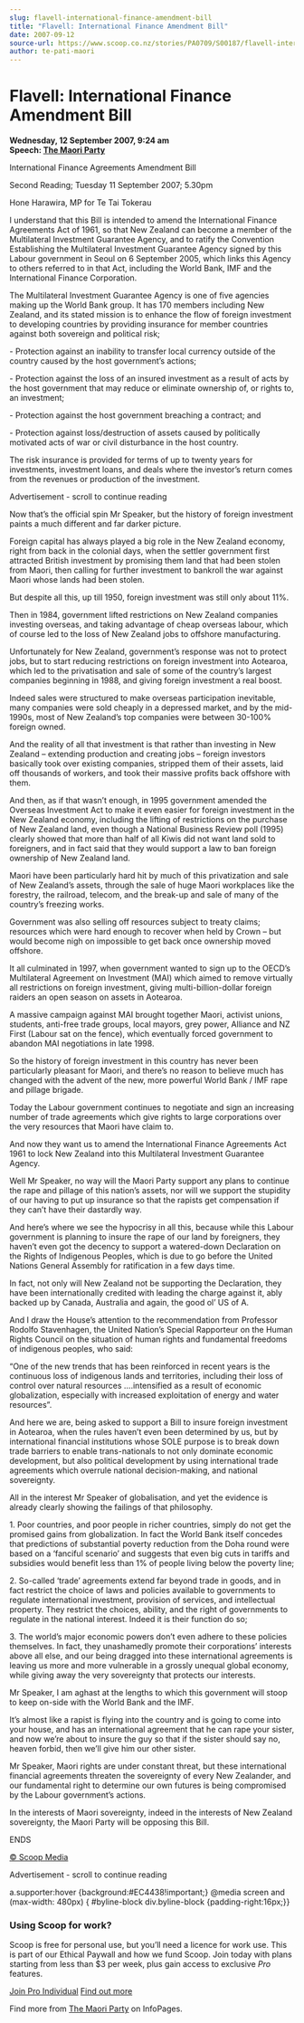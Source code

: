 ```yaml
---
slug: flavell-international-finance-amendment-bill
title: "Flavell: International Finance Amendment Bill"
date: 2007-09-12
source-url: https://www.scoop.co.nz/stories/PA0709/S00187/flavell-international-finance-amendment-bill.htm
author: te-pati-maori
---
```

Flavell: International Finance Amendment Bill
=============================================

**Wednesday, 12 September 2007, 9:24 am**  
**Speech: [The Maori Party](https://info.scoop.co.nz/The_Maori_Party)**

International Finance Agreements Amendment Bill

Second Reading; Tuesday 11 September 2007; 5.30pm

Hone Harawira, MP for Te Tai Tokerau

I understand that this Bill is intended to amend the International Finance Agreements Act of 1961, so that New Zealand can become a member of the Multilateral Investment Guarantee Agency, and to ratify the Convention Establishing the Multilateral Investment Guarantee Agency signed by this Labour government in Seoul on 6 September 2005, which links this Agency to others referred to in that Act, including the World Bank, IMF and the International Finance Corporation.

The Multilateral Investment Guarantee Agency is one of five agencies making up the World Bank group. It has 170 members including New Zealand, and its stated mission is to enhance the flow of foreign investment to developing countries by providing insurance for member countries against both sovereign and political risk;

\- Protection against an inability to transfer local currency outside of the country caused by the host government’s actions;

\- Protection against the loss of an insured investment as a result of acts by the host government that may reduce or eliminate ownership of, or rights to, an investment;

\- Protection against the host government breaching a contract; and

\- Protection against loss/destruction of assets caused by politically motivated acts of war or civil disturbance in the host country.

The risk insurance is provided for terms of up to twenty years for investments, investment loans, and deals where the investor’s return comes from the revenues or production of the investment.

Advertisement - scroll to continue reading





  
Now that’s the official spin Mr Speaker, but the history of foreign investment paints a much different and far darker picture.

Foreign capital has always played a big role in the New Zealand economy, right from back in the colonial days, when the settler government first attracted British investment by promising them land that had been stolen from Maori, then calling for further investment to bankroll the war against Maori whose lands had been stolen.

But despite all this, up till 1950, foreign investment was still only about 11%.

  
Then in 1984, government lifted restrictions on New Zealand companies investing overseas, and taking advantage of cheap overseas labour, which of course led to the loss of New Zealand jobs to offshore manufacturing.

Unfortunately for New Zealand, government’s response was not to protect jobs, but to start reducing restrictions on foreign investment into Aotearoa, which led to the privatisation and sale of some of the country’s largest companies beginning in 1988, and giving foreign investment a real boost.

Indeed sales were structured to make overseas participation inevitable, many companies were sold cheaply in a depressed market, and by the mid-1990s, most of New Zealand’s top companies were between 30-100% foreign owned.

And the reality of all that investment is that rather than investing in New Zealand – extending production and creating jobs – foreign investors basically took over existing companies, stripped them of their assets, laid off thousands of workers, and took their massive profits back offshore with them.

And then, as if that wasn’t enough, in 1995 government amended the Overseas Investment Act to make it even easier for foreign investment in the New Zealand economy, including the lifting of restrictions on the purchase of New Zealand land, even though a National Business Review poll (1995) clearly showed that more than half of all Kiwis did not want land sold to foreigners, and in fact said that they would support a law to ban foreign ownership of New Zealand land.

  
Maori have been particularly hard hit by much of this privatization and sale of New Zealand’s assets, through the sale of huge Maori workplaces like the forestry, the railroad, telecom, and the break-up and sale of many of the country’s freezing works.

Government was also selling off resources subject to treaty claims; resources which were hard enough to recover when held by Crown – but would become nigh on impossible to get back once ownership moved offshore.

It all culminated in 1997, when government wanted to sign up to the OECD’s Multilateral Agreement on Investment (MAI) which aimed to remove virtually all restrictions on foreign investment, giving multi-billion-dollar foreign raiders an open season on assets in Aotearoa.

A massive campaign against MAI brought together Maori, activist unions, students, anti-free trade groups, local mayors, grey power, Alliance and NZ First (Labour sat on the fence), which eventually forced government to abandon MAI negotiations in late 1998.

So the history of foreign investment in this country has never been particularly pleasant for Maori, and there’s no reason to believe much has changed with the advent of the new, more powerful World Bank / IMF rape and pillage brigade.

  
Today the Labour government continues to negotiate and sign an increasing number of trade agreements which give rights to large corporations over the very resources that Maori have claim to.

And now they want us to amend the International Finance Agreements Act 1961 to lock New Zealand into this Multilateral Investment Guarantee Agency.

Well Mr Speaker, no way will the Maori Party support any plans to continue the rape and pillage of this nation’s assets, nor will we support the stupidity of our having to put up insurance so that the rapists get compensation if they can’t have their dastardly way.

And here’s where we see the hypocrisy in all this, because while this Labour government is planning to insure the rape of our land by foreigners, they haven’t even got the decency to support a watered-down Declaration on the Rights of Indigenous Peoples, which is due to go before the United Nations General Assembly for ratification in a few days time.

In fact, not only will New Zealand not be supporting the Declaration, they have been internationally credited with leading the charge against it, ably backed up by Canada, Australia and again, the good ol’ US of A.

And I draw the House’s attention to the recommendation from Professor Rodolfo Stavenhagen, the United Nation’s Special Rapporteur on the Human Rights Council on the situation of human rights and fundamental freedoms of indigenous peoples, who said:

“One of the new trends that has been reinforced in recent years is the continuous loss of indigenous lands and territories, including their loss of control over natural resources ….intensified as a result of economic globalization, especially with increased exploitation of energy and water resources”.

And here we are, being asked to support a Bill to insure foreign investment in Aotearoa, when the rules haven’t even been determined by us, but by international financial institutions whose SOLE purpose is to break down trade barriers to enable trans-nationals to not only dominate economic development, but also political development by using international trade agreements which overrule national decision-making, and national sovereignty.

All in the interest Mr Speaker of globalisation, and yet the evidence is already clearly showing the failings of that philosophy.

1\. Poor countries, and poor people in richer countries, simply do not get the promised gains from globalization. In fact the World Bank itself concedes that predictions of substantial poverty reduction from the Doha round were based on a ‘fanciful scenario’ and suggests that even big cuts in tariffs and subsidies would benefit less than 1% of people living below the poverty line;

2\. So-called ‘trade’ agreements extend far beyond trade in goods, and in fact restrict the choice of laws and policies available to governments to regulate international investment, provision of services, and intellectual property. They restrict the choices, ability, and the right of governments to regulate in the national interest. Indeed it is their function do so;

3\. The world’s major economic powers don’t even adhere to these policies themselves. In fact, they unashamedly promote their corporations’ interests above all else, and our being dragged into these international agreements is leaving us more and more vulnerable in a grossly unequal global economy, while giving away the very sovereignty that protects our interests.

Mr Speaker, I am aghast at the lengths to which this government will stoop to keep on-side with the World Bank and the IMF.

It’s almost like a rapist is flying into the country and is going to come into your house, and has an international agreement that he can rape your sister, and now we’re about to insure the guy so that if the sister should say no, heaven forbid, then we’ll give him our other sister.

Mr Speaker, Maori rights are under constant threat, but these international financial agreements threaten the sovereignty of every New Zealander, and our fundamental right to determine our own futures is being compromised by the Labour government’s actions.

In the interests of Maori sovereignty, indeed in the interests of New Zealand sovereignty, the Maori Party will be opposing this Bill.

  
ENDS

[© Scoop Media](http://www.scoop.co.nz/about/terms.html)  

Advertisement - scroll to continue reading



a.supporter:hover {background:#EC4438!important;} @media screen and (max-width: 480px) { #byline-block div.byline-block {padding-right:16px;}}

### Using Scoop for work?

Scoop is free for personal use, but you’ll need a licence for work use. This is part of our Ethical Paywall and how we fund Scoop. Join today with plans starting from less than $3 per week, plus gain access to exclusive _Pro_ features.  
  
[Join Pro Individual](https://pro.scoop.co.nz/Individual/?from=ProIn24) [Find out more](https://pro.scoop.co.nz/using-scoop-for-work/?from=ProIn24)

Find more from [The Maori Party](https://info.scoop.co.nz/The_Maori_Party) on InfoPages.